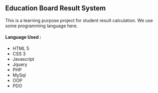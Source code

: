 ## Education Board Result System

This is a learning purpose project for student result calculation. We use some programming language here. 

#### Language Used : 

- HTML 5
- CSS 3
- Javascript
- Jquery
- PHP
- MySql
- OOP
- PDO
